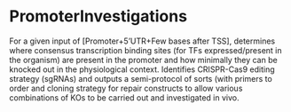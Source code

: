 # PromoterInvestigations
For a given input of [Promoter+5’UTR+Few bases after TSS], determines where consensus transcription binding sites (for TFs expressed/present in the organism) are present in the promoter and how minimally they can be knocked out in the physiological context. Identifies CRISPR-Cas9 editing strategy (sgRNAs) and outputs a semi-protocol of sorts (with primers to order and cloning strategy for repair constructs to allow various combinations of KOs to be carried out and investigated in vivo.
